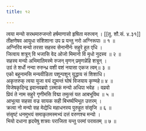 ```yaml
---
title: १२

---
```

त्वया मन्यो सरथमारुजन्तो हर्षमाणासो हृषिता मरुत्वन् । [[तु. शौ.सं. ४.३१]]  
तीक्षणेषव आयुधा संशिशाना उप प्र यन्तु नरो अग्निरूपाः ॥ १ ॥  
अग्निरिव मन्यो तरसा सहस्व सेनानीर्नः सहुरे हूत एधि ।  
जित्वाय शत्रून् वि भजासि वेद ओजो मिमानो वि मृधो नुदस्व ॥ २ ॥  
सहस्व मन्यो अभिमातिमस्मे रुजन् मृणन् प्रमृणन्नेहि शत्रून् ।  
उग्रं ते शर्धो नन्वा रुरुन्ध्र वशी वशं नयासा एकज त्वम्॥ ३ ॥  
एको बहूनामसि मन्यवीडिता पशून्पशून् युद्धाय सं शिशाधि।  
अकृत्तरुक् त्वया युजा वयं द्युमन्तं घोषं विजयाय कृण्महे॥ ४ ॥  
विजेषकृदिन्द्र इवानवब्रवो ऽस्माकं मन्यो अधिपा भवेह । वव्रवो  
प्रियं ते नाम सहुरे गृणीमसि विद्मा तमुत्सं यत आबभूविथ ॥ ५ ॥  
आभूत्या सहसा वज्र सायक सही बिभर्ष्यभिभूत उत्तरम् ।  
क्रत्वा नो मन्यो सह मेद्येधि महाधनस्य पुरुहूत संसृजि ॥ ६ ॥  
संसृष्टं धनमुभयं समाकृतमस्मभ्यं दत्तं वरुणश्च मन्यो ।  
भियो दधाना हृदयेषु शत्रवः पराजिता यन्तु परमां परावतम् ॥ ७ ॥  
  